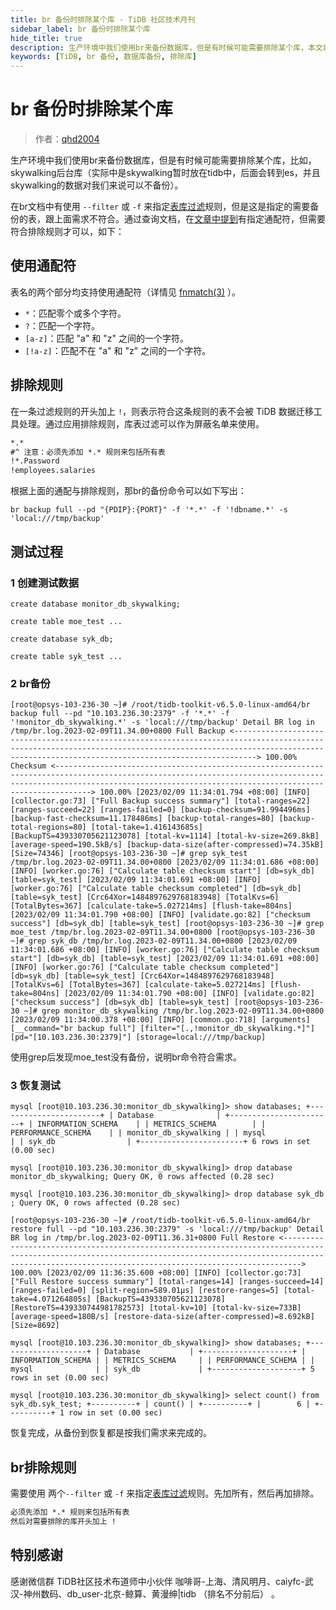 ```yaml
---
title: br 备份时排除某个库 - TiDB 社区技术月刊
sidebar_label: br 备份时排除某个库
hide_title: true
description: 生产环境中我们使用br来备份数据库，但是有时候可能需要排除某个库，本文将分析如何进行实现与操作。
keywords: [TiDB, br 备份, 数据库备份, 排除库]
---
```


# br 备份时排除某个库

> 作者：[qhd2004](https://tidb.net/u/qhd2004/answer)

生产环境中我们使用br来备份数据库，但是有时候可能需要排除某个库，比如，skywalking后台库（实际中是skywalking暂时放在tidb中，后面会转到es，并且skywalking的数据对我们来说可以不备份）。

在br文档中有使用 `--filter` 或 `-f` 来指定[表库过滤](https://docs.pingcap.com/zh/tidb/v5.4/table-filter)规则，但是这是指定的需要备份的表，跟上面需求不符合。通过查询文档，在[文章中提到](https://docs.pingcap.com/zh/tidb/v5.4/table-filter#%E4%BD%BF%E7%94%A8%E9%80%9A%E9%85%8D%E7%AC%A6)有指定通配符，但需要符合排除规则才可以，如下：

## 使用通配符

表名的两个部分均支持使用通配符（详情见 [fnmatch(3)](https://pubs.opengroup.org/onlinepubs/9699919799/utilities/V3_chap02.html#tag_18_13) ）。

- `*`：匹配零个或多个字符。
- `?`：匹配一个字符。
- `[a-z]`：匹配 "a" 和 "z" 之间的一个字符。
- `[!a-z]`：匹配不在 "a" 和 "z" 之间的一个字符。

## 排除规则

在一条过滤规则的开头加上 `!`，则表示符合这条规则的表不会被 TiDB 数据迁移工具处理。通过应用排除规则，库表过滤可以作为屏蔽名单来使用。

```markdown
*.*
#^ 注意：必须先添加 *.* 规则来包括所有表
!*.Password
!employees.salaries
```

根据上面的通配与排除规则，那br的备份命令可以如下写出：

`br backup full --pd "{PDIP}:{PORT}" -f '*.*' -f '!dbname.*' -s 'local:///tmp/backup'`

## 测试过程

### 1 创建测试数据

`create database monitor_db_skywalking;`

`create table moe_test ...`

`create database syk_db;`

`create table syk_test ...`

### 2 br备份

`[root@opsys-103-236-30 ~]# /root/tidb-toolkit-v6.5.0-linux-amd64/br backup full --pd "10.103.236.30:2379" -f '*.*' -f '!monitor_db_skywalking.*' -s 'local:///tmp/backup'
Detail BR log in /tmp/br.log.2023-02-09T11.34.00+0800
Full Backup <-----------------------------------------------------------------------------------------------------------------------------------------------------------------------------------------------------------------------> 100.00%
Checksum <--------------------------------------------------------------------------------------------------------------------------------------------------------------------------------------------------------------------------> 100.00% [2023/02/09 11:34:01.794 +08:00] [INFO] [collector.go:73] ["Full Backup success summary"] [total-ranges=22] [ranges-succeed=22] [ranges-failed=0] [backup-checksum=91.994496ms] [backup-fast-checksum=11.178486ms] [backup-total-ranges=80] [backup-total-regions=80] [total-take=1.416143685s] [BackupTS=439330705621123078] [total-kv=1114] [total-kv-size=269.8kB] [average-speed=190.5kB/s] [backup-data-size(after-compressed)=74.35kB] [Size=74346] [root@opsys-103-236-30 ~]# grep syk_test /tmp/br.log.2023-02-09T11.34.00+0800 [2023/02/09 11:34:01.686 +08:00] [INFO] [worker.go:76] ["Calculate table checksum start"] [db=syk_db] [table=syk_test] [2023/02/09 11:34:01.691 +08:00] [INFO] [worker.go:76] ["Calculate table checksum completed"] [db=syk_db] [table=syk_test] [Crc64Xor=1484897629768183948] [TotalKvs=6] [TotalBytes=367] [calculate-take=5.027214ms] [flush-take=804ns] [2023/02/09 11:34:01.790 +08:00] [INFO] [validate.go:82] ["checksum success"] [db=syk_db] [table=syk_test] [root@opsys-103-236-30 ~]# grep moe_test /tmp/br.log.2023-02-09T11.34.00+0800 [root@opsys-103-236-30 ~]# grep syk_db /tmp/br.log.2023-02-09T11.34.00+0800 [2023/02/09 11:34:01.686 +08:00] [INFO] [worker.go:76] ["Calculate table checksum start"] [db=syk_db] [table=syk_test] [2023/02/09 11:34:01.691 +08:00] [INFO] [worker.go:76] ["Calculate table checksum completed"] [db=syk_db] [table=syk_test] [Crc64Xor=1484897629768183948] [TotalKvs=6] [TotalBytes=367] [calculate-take=5.027214ms] [flush-take=804ns] [2023/02/09 11:34:01.790 +08:00] [INFO] [validate.go:82] ["checksum success"] [db=syk_db] [table=syk_test] [root@opsys-103-236-30 ~]# grep monitor_db_skywalking /tmp/br.log.2023-02-09T11.34.00+0800 [2023/02/09 11:34:00.378 +08:00] [INFO] [common.go:718] [arguments] [__command="br backup full"] [filter="[.,!monitor_db_skywalking.*]"] [pd="[10.103.236.30:2379]"] [storage=local:///tmp/backup]`

使用grep后发现moe\_test没有备份，说明br命令符合需求。

### 3 恢复测试

`mysql [root@10.103.236.30:monitor_db_skywalking]> show databases; +-----------------------+ | Database              | +-----------------------+ | INFORMATION_SCHEMA    | | METRICS_SCHEMA        | | PERFORMANCE_SCHEMA    | | monitor_db_skywalking | | mysql                 | | syk_db                | +-----------------------+
6 rows in set (0.00 sec)`

`mysql [root@10.103.236.30:monitor_db_skywalking]> drop database monitor_db_skywalking;
Query OK, 0 rows affected (0.28 sec)`

`mysql [root@10.103.236.30:monitor_db_skywalking]> drop database syk_db
;
Query OK, 0 rows affected (0.28 sec)`

`[root@opsys-103-236-30 ~]# /root/tidb-toolkit-v6.5.0-linux-amd64/br restore full --pd "10.103.236.30:2379" -s 'local:///tmp/backup'
Detail BR log in /tmp/br.log.2023-02-09T11.36.31+0800
Full Restore <----------------------------------------------------------------------------------------------------------------------------------------------------------------------------------------------------------------------> 100.00% [2023/02/09 11:36:35.600 +08:00] [INFO] [collector.go:73] ["Full Restore success summary"] [total-ranges=14] [ranges-succeed=14] [ranges-failed=0] [split-region=589.01µs] [restore-ranges=5] [total-take=4.071264805s] [BackupTS=439330705621123078] [RestoreTS=439330744981782573] [total-kv=10] [total-kv-size=733B] [average-speed=180B/s] [restore-data-size(after-compressed)=8.692kB] [Size=8692]`

`mysql [root@10.103.236.30:monitor_db_skywalking]> show databases; +--------------------+ | Database           | +--------------------+ | INFORMATION_SCHEMA | | METRICS_SCHEMA     | | PERFORMANCE_SCHEMA | | mysql              | | syk_db             | +--------------------+
5 rows in set (0.00 sec)`

`mysql [root@10.103.236.30:monitor_db_skywalking]> select count() from syk_db.syk_test; +----------+ | count() | +----------+ |        6 | +----------+
1 row in set (0.00 sec)`

恢复完成，从备份到恢复都是按我们需求来完成的。

## br排除规则

需要使用 两个`--filter` 或 `-f` 来指定[表库过滤](https://docs.pingcap.com/zh/tidb/v5.4/table-filter)规则。先加所有，然后再加排除。

```markdown
必须先添加 *.* 规则来包括所有表
然后对需要排除的库开头加上 !
```

## 特别感谢

感谢微信群 TiDB社区技术布道师中小伙伴 咖啡哥-上海、清风明月、caiyfc-武汉-神州数码、db_user-北京-鲸算、黄漫绅|tidb （排名不分前后） 。
